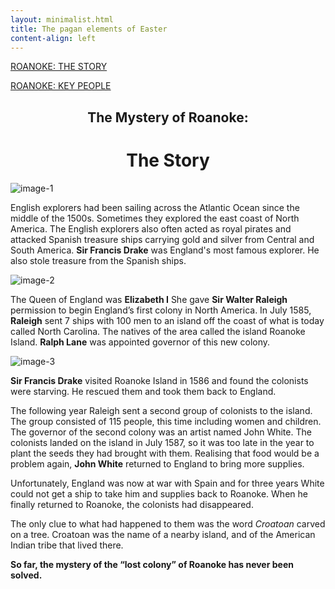 ```yaml
---
layout: minimalist.html
title: The pagan elements of Easter
content-align: left
---
```

[ROANOKE: THE STORY](#)

[ROANOKE: KEY PEOPLE](roanoke-2)

## <center>The Mystery of Roanoke:</center>
# <center>The Story</center>

![image-1](../../assets/images/roanoke-3.jpg)

English explorers had been sailing across the Atlantic Ocean since the middle of the 1500s.
Sometimes they explored the east coast of North America.
The English explorers also often acted as royal pirates and attacked Spanish treasure ships carrying gold and silver from Central and South America.
**Sir Francis Drake** was England's most famous explorer.
He also stole treasure from the Spanish ships.

![image-2](../../assets/images/roanoke-2.jpg)

The Queen of England was **Elizabeth I** She gave **Sir Walter Raleigh** permission to begin England’s first colony in North America. In July 1585, **Raleigh** sent 7 ships with 100 men to an island off the coast of what is today called North Carolina. The natives of the area called the island Roanoke Island. **Ralph Lane** was appointed governor of this new colony.

![image-3](../../assets/images/roanoke-1.jpg)

**Sir Francis Drake** visited Roanoke Island in 1586 and found the colonists were starving. He rescued them and took them back to England.

The following year Raleigh sent a second group of colonists to the island. The group consisted of 115 people, this time including women and children. The governor of the second colony was an artist named John White. The colonists landed on the island in July 1587, so it was too late in the year to plant the seeds they had brought with them. Realising that food would be a problem again, **John White** returned to England to bring more supplies.

Unfortunately, England was now at war with Spain and for three years White could not get a ship to take him and supplies back to Roanoke. When he finally returned to Roanoke, the colonists had disappeared.

The only clue to what had happened to them was the word _Croatoan_ carved on a tree. Croatoan was the name of a nearby island, and of the American Indian tribe that lived there.

**So far, the mystery of the “lost colony” of Roanoke has never been solved.**
